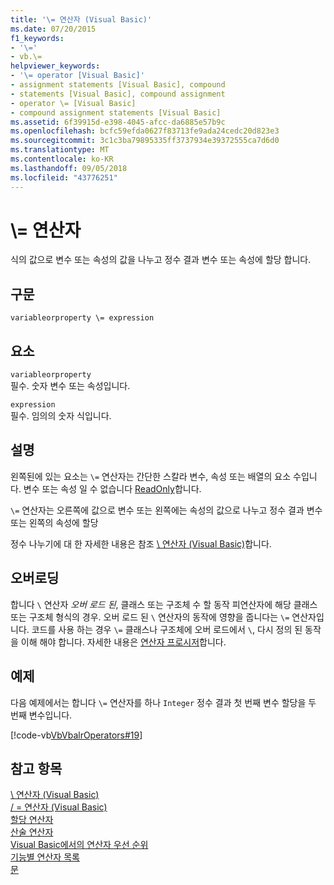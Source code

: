 ```yaml
---
title: '\= 연산자 (Visual Basic)'
ms.date: 07/20/2015
f1_keywords:
- '\='
- vb.\=
helpviewer_keywords:
- '\= operator [Visual Basic]'
- assignment statements [Visual Basic], compound
- statements [Visual Basic], compound assignment
- operator \= [Visual Basic]
- compound assignment statements [Visual Basic]
ms.assetid: 6f39915d-e398-4045-afcc-da6885e57b9c
ms.openlocfilehash: bcfc59efda0627f83713fe9ada24cedc20d823e3
ms.sourcegitcommit: 3c1c3ba79895335ff3737934e39372555ca7d6d0
ms.translationtype: MT
ms.contentlocale: ko-KR
ms.lasthandoff: 09/05/2018
ms.locfileid: "43776251"
---
```

# <a name="-operator"></a>\\= 연산자
식의 값으로 변수 또는 속성의 값을 나누고 정수 결과 변수 또는 속성에 할당 합니다.  
  
## <a name="syntax"></a>구문  
  
```  
variableorproperty \= expression  
```  
  
## <a name="parts"></a>요소  
 `variableorproperty`  
 필수. 숫자 변수 또는 속성입니다.  
  
 `expression`  
 필수. 임의의 숫자 식입니다.  
  
## <a name="remarks"></a>설명  
 왼쪽된에 있는 요소는 `\=` 연산자는 간단한 스칼라 변수, 속성 또는 배열의 요소 수입니다. 변수 또는 속성 일 수 없습니다 [ReadOnly](../../../visual-basic/language-reference/modifiers/readonly.md)합니다.  
  
 `\=` 연산자는 오른쪽에 값으로 변수 또는 왼쪽에는 속성의 값으로 나누고 정수 결과 변수 또는 왼쪽의 속성에 할당  
  
 정수 나누기에 대 한 자세한 내용은 참조 [\ 연산자 (Visual Basic)](../../../visual-basic/language-reference/operators/integer-division-operator.md)합니다.  
  
## <a name="overloading"></a>오버로딩  
 합니다 `\` 연산자 *오버 로드 된*, 클래스 또는 구조체 수 할 동작 피연산자에 해당 클래스 또는 구조체 형식의 경우. 오버 로드 된 `\` 연산자의 동작에 영향을 줍니다는 `\=` 연산자입니다. 코드를 사용 하는 경우 `\=` 클래스나 구조체에 오버 로드에서 `\`, 다시 정의 된 동작을 이해 해야 합니다. 자세한 내용은 [연산자 프로시저](../../../visual-basic/programming-guide/language-features/procedures/operator-procedures.md)합니다.  
  
## <a name="example"></a>예제  
 다음 예제에서는 합니다 `\=` 연산자를 하나 `Integer` 정수 결과 첫 번째 변수 할당을 두 번째 변수입니다.  
  
 [!code-vb[VbVbalrOperators#19](codesnippet/VisualBasic/integer-division-assignment-operator_1.vb)]  
  
## <a name="see-also"></a>참고 항목  
 [\ 연산자 (Visual Basic)](../../../visual-basic/language-reference/operators/integer-division-operator.md)  
 [/ = 연산자 (Visual Basic)](../../../visual-basic/language-reference/operators/floating-point-division-assignment-operator.md)  
 [할당 연산자](../../../visual-basic/language-reference/operators/assignment-operators.md)  
 [산술 연산자](../../../visual-basic/language-reference/operators/arithmetic-operators.md)  
 [Visual Basic에서의 연산자 우선 순위](../../../visual-basic/language-reference/operators/operator-precedence.md)  
 [기능별 연산자 목록](../../../visual-basic/language-reference/operators/operators-listed-by-functionality.md)  
 [문](../../../visual-basic/programming-guide/language-features/statements.md)
